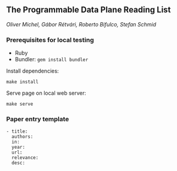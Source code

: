 
## The Programmable Data Plane Reading List

*Oliver Michel, Gábor Rétvári, Roberto Bifulco, Stefan Schmid*

### Prerequisites for local testing

  * Ruby
  * Bundler: `gem install bundler`

Install dependencies:

    make install

Serve page on local web server:

    make serve

### Paper entry template

    - title: 
      authors: 
      in: 
      year: 
      url: 
      relevance: 
      desc: 
